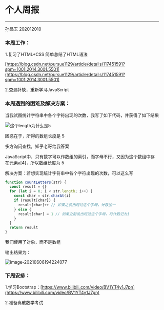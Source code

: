 # 个人周报

------

孙晶玉 202012010

### 本周工作：

1.复习了HTML+CSS 简单总结了HTML语法

[https://blog.csdn.net/pursue1129/article/details/117451591?spm=1001.2014.3001.5501](https://blog.csdn.net/pursue1129/article/details/117451591?spm=1001.2014.3001.5501)

2.查漏补缺，重新学习JavaScript

### 本周遇到的困难及解决方案：

当我试图统计字符串中各个字符出现的次数，我写了如下代码，并获得了如下结果

![这个length为什么是5](C:\Users\Scream\Desktop\这个length为什么是5.png)

困惑在于，所得的数组长度是 5 

多方询问查找，知乎老哥给我答案

JavaScript中，只有数字可以作数组的索引，而字母不行，又因为这个数组中存在元素a[4]，所以数组长度为 5

解决方案：若想实现统计字符串中各个字符出现的次数，可以这么写

```javascript
function countLetters(str) {
  const result = {}
  for (let i = 0; i < str.length; i++) {
    const char = str.charAt(i)
    if (result[char]) {
      result[char]++ // 如果之前出现过这个字母，计数加一
    } else {
      result[char] = 1 // 如果之前没出现过这个字母，将计数记为1
    }
  }
  return result
}
```

我们使用了对象，而不是数组

输出结果为：

![image-20210606194224077](C:\Users\Scream\AppData\Roaming\Typora\typora-user-images\image-20210606194224077.png)

### 下周安排：

1.学习Bootstrap：[https://www.bilibili.com/video/BV1YT4y1J7pn](https://www.bilibili.com/video/BV1YT4y1J7pn)

2.准备离散数学考试